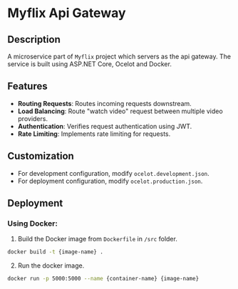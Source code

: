 # Myflix Api Gateway
 
## Description

A microservice part of `Myflix` project which servers as the api gateway.
The service is built using ASP.NET Core, Ocelot and Docker.

## Features

- **Routing Requests**: Routes incoming requests downstream.
- **Load Balancing**: Route "watch video" request between multiple video providers.
- **Authentication**: Verifies request authentication using JWT.
- **Rate Limiting**: Implements rate limiting for requests.

## Customization

- For development configuration, modify `ocelot.development.json`.
- For deployment configuration, modify `ocelot.production.json`.

## Deployment

### Using Docker:
1. Build the Docker image from `Dockerfile` in `/src` folder.

```bash
docker build -t {image-name} .
```

2. Run the docker image.

```bash
docker run -p 5000:5000 --name {container-name} {image-name}
```